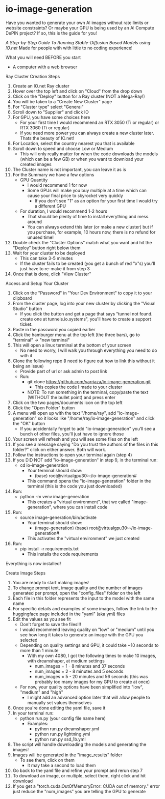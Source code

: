 # io-image-generation

Have you wanted to generate your own AI images without rate limits or website constraints? 
Or maybe your GPU is being used by an AI Compute DePIN project?
If so, this is the guide for you!

*A Step-by-Step Guide To Running Stable-Diffusion Based Models using IO.net*
Made for people with with little to no coding experience!

What you will need BEFORE you start
- A computer with a web browser


Ray Cluster Creation Steps
1. Create an IO.net Ray cluster    
2. Hover over the top left and click on "Cloud" from the drop down
3. Click on the "Deploy" button for a Ray cluster (NOT a Mega-Ray!)
4. You will be taken to a "Create New Cluster" page
5. For "Cluster type" select "General"
6. Scroll down to "Supplier" and click IO
7. For GPU, you have some choices here
    - For your first time I would recommend an RTX 3050 (Ti or regular) or RTX 3060 (Ti or regular)
    - If you need more power you can always create a new cluster later. Thats the beauty of IO.net!
8. For Location, select the country nearest you that is available
9. Scroll down to speed and choose Low or Medium
    - This will only really matter for when the code downloads the models (which can be a few GB) or when you want to download your created images
10. The Cluster name is not important, you can leave it as is
11. For the Summary we have a few options
    - GPU Quantity
        - I would recommend 1 for now
        - Some GPUs will make you buy multiple at a time which can cause your final price to skyrocket very quickly
            - If you don't see "1" as an option for your first time I would try a different GPU
    - For duration, I would recommend 1-2 hours
        - That should be plenty of time to install everything and mess around
        - You can always extend this later (or make a new cluster) but if you purchase, for example, 10 hours now, there is no refund for unused time!
12. Double check the "Cluster Options" match what you want and hit the "Deploy" button right below them
13. Wait for your cluster to be deployed
    - This can take 3-5 minutes
    - If the cluster fails to be created (you get a bunch of red "x"s) you'll just have to re-make it from step 3
14. Once that is done, click "View Cluster"


Access and Setup Your Cluster
1. Click on the "Password" in "Your Dev Environment" to copy it to your clipboard
2. From the cluster page, log into your new cluster by clicking the "Visual Studio" button
    - If you click the button and get a page that says "tunnel not found. create one at tunnels.io.systems", you'll have to create a support ticket.
3. Paste in the password you copied earlier
4. Click the hamburger menu at the top left (the three bars), go to "terminal" -> "new terminal"
5. This will open a linux terminal at the bottom of your screen
    - No need to worry, I will walk you through everything you need to do with it 
6. Clone the following repo (I need to figure out how to link this without it being an issue)
    - Provide part of url or ask admin to post link 
    - Run:
        - git clone https://github.com/varriaza/io-image-generation.git
            - This copies the code I made to your cluster 
        - NOTE: To run something in the terminal, copy/paste the text (WITHOUT the bullet point) and press enter
7. Click on the two pages/documents icon on the top left
8. Click the "Open Folder" button
9. A menu will open up with the text "/home/ray", add "io-image-generation" so it looks like "/home/ray/io-image-generation" and click the "OK" button
    - If you accidentally forget to add "io-image-generation" you'll see a bunch of other files, you'll just have to ignore those
10. Your screen will refresh and you will see some files on the left
11. If you see a message saying "Do you trust the authors of the files in this folder?" click on either answer. Both will work.
12. Follow the instructions to open your terminal again (step 4)
13. If you DID NOT add "io-image-generation" in step 9, in the terminal run: 
    - cd io-image-generation
        - Your terminal should show:
            - (base) root@virtualgpu30:~/io-image-generation#
        - This command opens the "io-image-generation" folder in the terminal (this is the code you just downloaded)
14. Run:
    - python -m venv image-generation 
        - This creates a "virtual environment", that we called "image-generation", where you can install code 
15. Run:
    - source image-generation/bin/activate
        - Your terminal should show:
            - (image-generation) (base) root@virtualgpu30:~/io-image-generation#
        - This activates the "virtual environment" we just created
16. Run:
    - pip install -r requirements.txt 
        - This installs the code requirements


Everything is now installed!


Create Image Steps
1. You are ready to start making images!
2. To change prompt text, image quality and the number of images generated per prompt, open the "config_files" folder on the left
3. Each file in this folder represents the input to the model with the same name
4. For specific details and examples of some images, follow the link to the huggingface page included in the "yaml" (aka yml) files
5. Edit the values as you see fit
    - Don't forget to save the files!!!
    - I would recommend leaving quality on "low" or "medium" until you see how long it takes to generate an image with the GPU you selected
    - Depending on quality settings and GPU, it could take ~10 seconds to more than 1 minute
        - With my own 4080, I got the following times to make 10 images, with dreamshaper, at medium settings
            - num_images = 1 - 8 minutes and 37 seconds
            - num_images = 2 - 8 minutes and 5 seconds
            - num_images = 5 - 20 minutes and 56 seconds (this was probably too many images for my GPU to create at once)
    - For now, your quality options have been simplified into "low", "medium" and "high"
        - I might add an advanced option later that will allow people to manually set values themselves
6. Once you're done editing the yaml file, save it
7. In your terminal run:
    - python run.py (your config file name here)
        - Examples:
            - python run.py dreamshaper.yml
            - python run.py lightning.yml
            - python run.py ssd_1b.yml 
8. The script will handle downloading the models and generating the images!
9. Images will be generated in the "image_results" folder
    - To see them, click on them
        - It may take a second to load them
10. Go back to the yaml file and refine your prompt and rerun step 7
11. To download an image, or multiple, select them, right click and hit download
12. If you get a "torch.cuda.OutOfMemoryError: CUDA out of memory." error just reduce the "num_images" you are telling the GPU to generate






